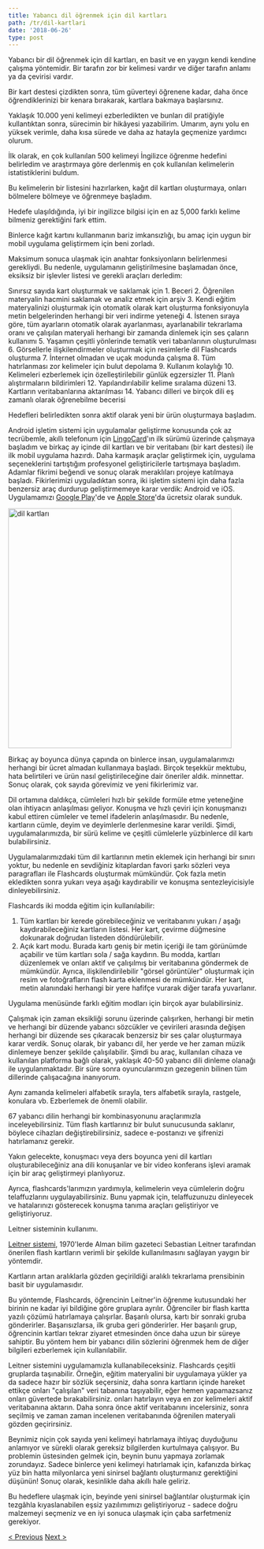 ```yaml
---
title: Yabancı dil öğrenmek için dil kartları
path: /tr/dil-kartlari
date: '2018-06-26'
type: post
---
```


Yabancı bir dil öğrenmek için dil kartları, en basit ve en yaygın kendi kendine çalışma yöntemidir. Bir tarafın zor bir kelimesi vardır ve diğer tarafın anlamı ya da çevirisi vardır.

Bir kart destesi çizdikten sonra, tüm güverteyi öğrenene kadar, daha önce öğrendiklerinizi bir kenara bırakarak, kartlara bakmaya başlarsınız.

Yaklaşık 10.000 yeni kelimeyi ezberledikten ve bunları dil pratiğiyle kullantıktan sonra, sürecimin bir hikâyesi yazabilirim. Umarım, aynı yolu en yüksek verimle, daha kısa sürede ve daha az hatayla geçmenize yardımcı olurum.

İlk olarak, en çok kullanılan 500 kelimeyi İngilizce öğrenme hedefini belirledim ve araştırmaya göre derlenmiş en çok kullanılan kelimelerin istatistiklerini buldum.

Bu kelimelerin bir listesini hazırlarken, kağıt dil kartları oluşturmaya, onları bölmelere bölmeye ve öğrenmeye başladım.

Hedefe ulaşıldığında, iyi bir ingilizce bilgisi için en az 5,000 farklı kelime bilmeniz gerektiğini fark ettim.

Binlerce kağıt kartını kullanmanın bariz imkansızlığı, bu amaç için uygun bir mobil uygulama geliştirmem için beni zorladı.

Maksimum sonuca ulaşmak için anahtar fonksiyonların belirlenmesi gerekliydi. Bu nedenle, uygulamanın geliştirilmesine başlamadan önce, eksiksiz bir işlevler listesi ve gerekli araçları derledim:

Sınırsız sayıda kart oluşturmak ve saklamak için 1. Beceri
2. Öğrenilen materyalin hacmini saklamak ve analiz etmek için arşiv
3. Kendi eğitim materyalinizi oluşturmak için otomatik olarak kart oluşturma fonksiyonuyla metin belgelerinden herhangi bir veri indirme yeteneği
4. İstenen sıraya göre, tüm ayarların otomatik olarak ayarlanması, ayarlanabilir tekrarlama oranı ve çalışılan materyali herhangi bir zamanda dinlemek için ses çaların kullanımı
5. Yaşamın çeşitli yönlerinde tematik veri tabanlarının oluşturulması
6. Görsellerle ilişkilendirmeler oluşturmak için resimlerle dil Flashcards oluşturma
7. İnternet olmadan ve uçak modunda çalışma
8. Tüm hatırlanması zor kelimeler için bulut depolama
9. Kullanım kolaylığı
10. Kelimeleri ezberlemek için özelleştirilebilir günlük egzersizler
11. Planlı alıştırmaların bildirimleri
12. Yapılandırılabilir kelime sıralama düzeni
13. Kartların veritabanlarına aktarılması
14. Yabancı dilleri ve birçok dili eş zamanlı olarak öğrenebilme becerisi

Hedefleri belirledikten sonra aktif olarak yeni bir ürün oluşturmaya başladım.

Android işletim sistemi için uygulamalar geliştirme konusunda çok az tecrübemle, akıllı telefonum için <a href="https://lingocard.com" target="_blank" rel="noopener">LingoCard</a>'ın ilk sürümü üzerinde çalışmaya başladım ve birkaç ay içinde dil kartları ve bir veritabanı (bir kart destesi) ile ilk mobil uygulama hazırdı. Daha karmaşık araçlar geliştirmek için, uygulama seçeneklerini tartıştığım profesyonel geliştiricilerle tartışmaya başladım. Adamlar fikrimi beğendi ve sonuç olarak meraklıları projeye katılmaya başladı. Fikirlerimizi uyguladıktan sonra, iki işletim sistemi için daha fazla benzersiz araç durdurup geliştirmemeye karar verdik: Android ve iOS. Uygulamamızı <a href="https://play.google.com/store/apps/details?id=com.lingocard.lingocard" target="_blank" rel="noopener">Google Play</a>'de ve <a href="https://itunes.apple.com/us/app/lingocard/id1217076835?mt=8" target="_blank" rel="noopener">Apple Store</a>'da ücretsiz olarak sunduk.

<img class="aligncenter wp-image-7109" src="../images/2018/05/LingoCard-play.png" alt="dil kartları" width="453" height="487" />

Birkaç ay boyunca dünya çapında on binlerce insan, uygulamalarımızı herhangi bir ücret almadan kullanmaya başladı. Birçok teşekkür mektubu, hata belirtileri ve ürün nasıl geliştirileceğine dair öneriler aldık. minnettar. Sonuç olarak, çok sayıda görevimiz ve yeni fikirlerimiz var.

Dil ortamına daldıkça, cümleleri hızlı bir şekilde formüle etme yeteneğine olan ihtiyacın anlaşılması geliyor. Konuşma ve hızlı çeviri için konuşmanızı kabul ettiren cümleler ve temel ifadelerin anlaşılmasıdır. Bu nedenle, kartların cümle, deyim ve deyimlerle derlenmesine karar verildi. Şimdi, uygulamalarımızda, bir sürü kelime ve çeşitli cümlelerle yüzbinlerce dil kartı bulabilirsiniz.

Uygulamalarımızdaki tüm dil kartlarının metin eklemek için herhangi bir sınırı yoktur, bu nedenle en sevdiğiniz kitaplardan favori şarkı sözleri veya paragrafları ile Flashcards oluşturmak mümkündür. Çok fazla metin ekledikten sonra yukarı veya aşağı kaydırabilir ve konuşma sentezleyicisiyle dinleyebilirsiniz.

Flashcards iki modda eğitim için kullanılabilir:

1. Tüm kartları bir kerede görebileceğiniz ve veritabanını yukarı / aşağı kaydırabileceğiniz kartların listesi. Her kart, çevirme düğmesine dokunarak doğrudan listeden döndürülebilir.
2. Açık kart modu. Burada kartı geniş bir metin içeriği ile tam görünümde açabilir ve tüm kartları sola / sağa kaydırın. Bu modda, kartları düzenlemek ve onları aktif ve çalışılmış bir veritabanına göndermek de mümkündür. Ayrıca, ilişkilendirilebilir "görsel görüntüler" oluşturmak için resim ve fotoğrafların flash karta eklenmesi de mümkündür. Her kart, metin alanındaki herhangi bir yere hafifçe vurarak diğer tarafa yuvarlanır.

Uygulama menüsünde farklı eğitim modları için birçok ayar bulabilirsiniz.

Çalışmak için zaman eksikliği sorunu üzerinde çalışırken, herhangi bir metin ve herhangi bir düzende yabancı sözcükler ve çevirileri arasında değişen herhangi bir düzende ses çıkaracak benzersiz bir ses çalar oluşturmaya karar verdik. Sonuç olarak, bir yabancı dil, her yerde ve her zaman müzik dinlemeye benzer şekilde çalışılabilir. Şimdi bu araç, kullanılan cihaza ve kullanılan platforma bağlı olarak, yaklaşık 40-50 yabancı dili dinleme olanağı ile uygulanmaktadır. Bir süre sonra oyuncularımızın gezegenin bilinen tüm dillerinde çalışacağına inanıyorum.

Aynı zamanda kelimeleri alfabetik sırayla, ters alfabetik sırayla, rastgele, konulara vb. Ezberlemek de önemli olabilir.

67 yabancı dilin herhangi bir kombinasyonunu araçlarımızla inceleyebilirsiniz. Tüm flash kartlarınız bir bulut sunucusunda saklanır, böylece cihazları değiştirebilirsiniz, sadece e-postanızı ve şifrenizi hatırlamanız gerekir.

Yakın gelecekte, konuşmacı veya ders boyunca yeni dil kartları oluşturabileceğiniz ana dili konuşanlar ve bir video konferans işlevi aramak için bir araç geliştirmeyi planlıyoruz.

Ayrıca, flashcards'larımızın yardımıyla, kelimelerin veya cümlelerin doğru telaffuzlarını uygulayabilirsiniz. Bunu yapmak için, telaffuzunuzu dinleyecek ve hatalarınızı gösterecek konuşma tanıma araçları geliştiriyor ve geliştiriyoruz.

Leitner sisteminin kullanımı.

<a href="https://en.wikipedia.org/wiki/Leitner_system" target="_blank" rel="noopener">Leitner sistemi,</a> 1970'lerde Alman bilim gazeteci Sebastian Leitner tarafından önerilen flash kartların verimli bir şekilde kullanılmasını sağlayan yaygın bir yöntemdir.

Kartların artan aralıklarla gözden geçirildiği aralıklı tekrarlama prensibinin basit bir uygulamasıdır.

Bu yöntemde, Flashcards, öğrencinin Leitner'in öğrenme kutusundaki her birinin ne kadar iyi bildiğine göre gruplara ayrılır. Öğrenciler bir flash kartta yazılı çözümü hatırlamaya çalışırlar. Başarılı olursa, kartı bir sonraki gruba gönderirler. Başarısızlarsa, ilk gruba geri gönderirler. Her başarılı grup, öğrencinin kartları tekrar ziyaret etmesinden önce daha uzun bir süreye sahiptir. Bu yöntem hem bir yabancı dilin sözlerini öğrenmek hem de diğer bilgileri ezberlemek için kullanılabilir.

Leitner sistemini uygulamamızla kullanabileceksiniz. Flashcards çeşitli gruplarda taşınabilir. Örneğin, eğitim materyalini bir uygulamaya yükler ya da sadece hazır bir sözlük seçersiniz, daha sonra kartların içinde hareket ettikçe onları "çalışılan" veri tabanına taşıyabilir, eğer hemen yapamazsanız onları güvertede bırakabilirsiniz. onları hatırlayın veya en zor kelimeleri aktif veritabanına aktarın. Daha sonra önce aktif veritabanını incelersiniz, sonra seçilmiş ve zaman zaman incelenen veritabanında öğrenilen materyali gözden geçirirsiniz.

Beynimiz niçin çok sayıda yeni kelimeyi hatırlamaya ihtiyaç duyduğunu anlamıyor ve sürekli olarak gereksiz bilgilerden kurtulmaya çalışıyor. Bu problemin üstesinden gelmek için, beynin bunu yapmaya zorlamak zorundayız. Sadece binlerce yeni kelimeyi hatırlamak için, kafanızda birkaç yüz bin hatta milyonlarca yeni sinirsel bağlantı oluşturmanız gerektiğini düşünün! Sonuç olarak, kesinlikle daha akıllı hale geliriz.

Bu hedeflere ulaşmak için, beyinde yeni sinirsel bağlantılar oluşturmak için tezgâhla kıyaslanabilen eşsiz yazılımımızı geliştiriyoruz - sadece doğru malzemeyi seçmeniz ve en iyi sonuca ulaşmak için çaba sarfetmeniz gerekiyor.

<a href="/tr/ingilizceyi-nasil-hizli-ogrenirim">< Previous</a> <a href="/tr/kelime-bilgisi-nasil-gelistirilir">Next ></a>